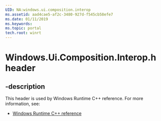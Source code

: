 ```yaml
---
UID: NA:windows.ui.composition.interop
ms.assetid: aad4cae5-af2c-3480-927d-f545cb58efe7
ms.date: 01/11/2019
ms.keywords: 
ms.topic: portal
tech.root: winrt
---
```


# Windows.Ui.Composition.Interop.h header


## -description


This header is used by Windows Runtime C++ reference. For more information, see:

- [Windows Runtime C++ reference](../_winrt/index.md)
